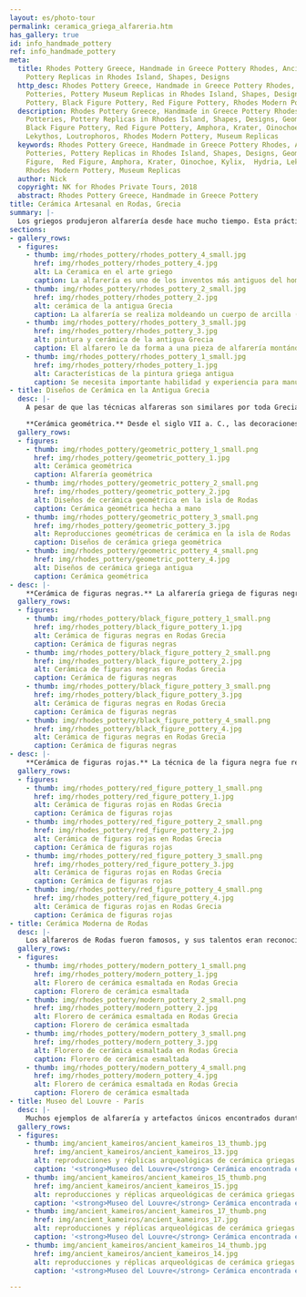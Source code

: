 ```yaml
---
layout: es/photo-tour
permalink: ceramica_griega_alfareria.htm
has_gallery: true
id: info_handmade_pottery
ref: info_handmade_pottery
meta:
  title: Rhodes Pottery Greece, Handmade in Greece Pottery Rhodes, Ancient Greek Potteries,
    Pottery Replicas in Rhodes Island, Shapes, Designs
  http_desc: Rhodes Pottery Greece, Handmade in Greece Pottery Rhodes, Ancient Greek
    Potteries, Pottery Museum Replicas in Rhodes Island, Shapes, Designs, Geometric
    Pottery, Black Figure Pottery, Red Figure Pottery, Rhodes Modern Pottery
  description: Rhodes Pottery Greece, Handmade in Greece Pottery Rhodes, Ancient Greek
    Potteries, Pottery Replicas in Rhodes Island, Shapes, Designs, Geometric Pottery,
    Black Figure Pottery, Red Figure Pottery, Amphora, Krater, Oinochoe, Kylix,  Hydria,
    Lekythos, Loutrophoros, Rhodes Modern Pottery, Museum Replicas
  keywords: Rhodes Pottery Greece, Handmade in Greece Pottery Rhodes, Ancient Greek
    Potteries, Pottery Replicas in Rhodes Island, Shapes, Designs, Geometric, Black
    Figure,  Red Figure, Amphora, Krater, Oinochoe, Kylix,  Hydria, Lekythos, Loutrophoros,
    Rhodes Modern Pottery, Museum Replicas
  author: Nick
  copyright: NK for Rhodes Private Tours, 2018
  abstract: Rhodes Pottery Greece, Handmade in Greece Pottery
title: Cerámica Artesanal en Rodas, Grecia
summary: |-
  Los griegos produjeron alfarería desde hace mucho tiempo. Esta práctica representa un importante registro y fuente de análisis para entender múltiples periodos históricos de la vida antigua de los griegos. La Isla de Rodas es famosa por su tradición de alfarería y cerámica, y hay documentos que afirman que se utilizaron bloques de arcilla provenientes de Rodas para la construcción de la cúpula de la catedral bizantina de Santa Sofía, en Constantinopla. La alfarería es el tipo de artículo de hallazgo más común en sitios arqueológicos antiguos, y ejemplos muy buenos de trabajos hechos localmente se pueden encontrar en el **Museo Arqueológico de Rodas.** La cerámica y la alfarería fueron utilizadas por los griegos antiguos de la misma forma en la que hoy utilizamos los contenedores de cocina o contenedores plásticos, y evidentemente tuvieron un rol importante en todos los aspectos de la vida antigua de los griegos, tales como los deportes, banquetes, bodas, y funerales.
sections:
- gallery_rows:
  - figures:
    - thumb: img/rhodes_pottery/rhodes_pottery_4_small.jpg
      href: img/rhodes_pottery/rhodes_pottery_4.jpg
      alt: La Ceramica en el arte griego
      caption: La alfarería es uno de los inventos más antiguos del hombre, con origen previo al periodo neolítico
    - thumb: img/rhodes_pottery/rhodes_pottery_2_small.jpg
      href: img/rhodes_pottery/rhodes_pottery_2.jpg
      alt: cerámica de la antigua Grecia
      caption: La alfarería se realiza moldeando un cuerpo de arcilla (cerámica) en una forma deseada
    - thumb: img/rhodes_pottery/rhodes_pottery_3_small.jpg
      href: img/rhodes_pottery/rhodes_pottery_3.jpg
      alt: pintura y cerámica de la antigua Grecia
      caption: El alfarero le da forma a una pieza de alfarería montándola sobre una rueda del alfarero eléctrica
    - thumb: img/rhodes_pottery/rhodes_pottery_1_small.jpg
      href: img/rhodes_pottery/rhodes_pottery_1.jpg
      alt: Características de la pintura griega antigua
      caption: Se necesita importante habilidad y experiencia para manufacturar un producto de estándar aceptable
- title: Diseños de Cerámica en la Antigua Grecia
  desc: |-
    A pesar de que las técnicas alfareras son similares por toda Grecia, en el lado este del Mar Egeo (Grecia oriental – Isla de Rodas) la decoración en alfarería estaba más basada en espirales, patrones curvilíneos, y dibujos alegres. Hoy en día, aún se fabrican réplicas de los diseños producidos en aquellos tiempos, junto con diseños más modernos de una generación más joven.

    **Cerámica geométrica.** Desde el siglo VII a. C., las decoraciones geométricas comenzaron a incluir estilizaciones de figuras humanas, aves, y animales, mientras se cubría casi toda la superficie del objeto con líneas gruesas y formas pintadas de color café, negro, y otras decoraciones geométricas (dando lugar al nombre de este estilo).
  gallery_rows:
  - figures:
    - thumb: img/rhodes_pottery/geometric_pottery_1_small.png
      href: img/rhodes_pottery/geometric_pottery_1.jpg
      alt: Cerámica geométrica
      caption: Alfarería geométrica
    - thumb: img/rhodes_pottery/geometric_pottery_2_small.png
      href: img/rhodes_pottery/geometric_pottery_2.jpg
      alt: Diseños de cerámica geométrica en la isla de Rodas
      caption: Cerámica geométrica hecha a mano
    - thumb: img/rhodes_pottery/geometric_pottery_3_small.png
      href: img/rhodes_pottery/geometric_pottery_3.jpg
      alt: Reproducciones geométricas de cerámica en la isla de Rodas
      caption: Diseños de cerámica griega geométrica
    - thumb: img/rhodes_pottery/geometric_pottery_4_small.png
      href: img/rhodes_pottery/geometric_pottery_4.jpg
      alt: Diseños de cerámica griega antigua
      caption: Cerámica geométrica
- desc: |-
    **Cerámica de figuras negras.** La alfarería griega de figuras negras, nombrada así por el color de las representaciones en los objetos, se produjo primero en Corinto, hacia el año 700 a. C., y fue luego adoptada por pintores alfareros en Ática, donde se convertiría en el estilo decorativo predominante a partir del 652 a. C., permitiendo a Atenas la dominación del mercado mediterráneo de alfarería durante los siguientes 150 años.
  gallery_rows:
  - figures:
    - thumb: img/rhodes_pottery/black_figure_pottery_1_small.png
      href: img/rhodes_pottery/black_figure_pottery_1.jpg
      alt: Cerámica de figuras negras en Rodas Grecia
      caption: Cerámica de figuras negras
    - thumb: img/rhodes_pottery/black_figure_pottery_2_small.png
      href: img/rhodes_pottery/black_figure_pottery_2.jpg
      alt: Cerámica de figuras negras en Rodas Grecia
      caption: Cerámica de figuras negras
    - thumb: img/rhodes_pottery/black_figure_pottery_3_small.png
      href: img/rhodes_pottery/black_figure_pottery_3.jpg
      alt: Cerámica de figuras negras en Rodas Grecia
      caption: Cerámica de figuras negras
    - thumb: img/rhodes_pottery/black_figure_pottery_4_small.png
      href: img/rhodes_pottery/black_figure_pottery_4.jpg
      alt: Cerámica de figuras negras en Rodas Grecia
      caption: Cerámica de figuras negras
- desc: |-
    **Cerámica de figuras rojas.** La técnica de la figura negra fue reemplazada por la técnica de la figura roja, figuras rojas creadas al pintar su contorno con un fondo negro, alrededor del 530 a.C. que duraría los próximos 130 años.
  gallery_rows:
  - figures:
    - thumb: img/rhodes_pottery/red_figure_pottery_1_small.png
      href: img/rhodes_pottery/red_figure_pottery_1.jpg
      alt: Cerámica de figuras rojas en Rodas Grecia
      caption: Cerámica de figuras rojas
    - thumb: img/rhodes_pottery/red_figure_pottery_2_small.png
      href: img/rhodes_pottery/red_figure_pottery_2.jpg
      alt: Cerámica de figuras rojas en Rodas Grecia
      caption: Cerámica de figuras rojas
    - thumb: img/rhodes_pottery/red_figure_pottery_3_small.png
      href: img/rhodes_pottery/red_figure_pottery_3.jpg
      alt: Cerámica de figuras rojas en Rodas Grecia
      caption: Cerámica de figuras rojas
    - thumb: img/rhodes_pottery/red_figure_pottery_4_small.png
      href: img/rhodes_pottery/red_figure_pottery_4.jpg
      alt: Cerámica de figuras rojas en Rodas Grecia
      caption: Cerámica de figuras rojas
- title: Cerámica Moderna de Rodas
  desc: |-
    Los alfareros de Rodas fueron famosos, y sus talentos eran reconocidos por todo el mundo antiguo. Hoy en día, la nueva generación aún replica la popular alfarería tradicional al estilo Rodas, agregando su propio toque personal con diseños coloridos y modernos.
  gallery_rows:
  - figures:
    - thumb: img/rhodes_pottery/modern_pottery_1_small.png
      href: img/rhodes_pottery/modern_pottery_1.jpg
      alt: Florero de cerámica esmaltada en Rodas Grecia
      caption: Florero de cerámica esmaltada
    - thumb: img/rhodes_pottery/modern_pottery_2_small.png
      href: img/rhodes_pottery/modern_pottery_2.jpg
      alt: Florero de cerámica esmaltada en Rodas Grecia
      caption: Florero de cerámica esmaltada
    - thumb: img/rhodes_pottery/modern_pottery_3_small.png
      href: img/rhodes_pottery/modern_pottery_3.jpg
      alt: Florero de cerámica esmaltada en Rodas Grecia
      caption: Florero de cerámica esmaltada
    - thumb: img/rhodes_pottery/modern_pottery_4_small.png
      href: img/rhodes_pottery/modern_pottery_4.jpg
      alt: Florero de cerámica esmaltada en Rodas Grecia
      caption: Florero de cerámica esmaltada
- title: Museo del Louvre - París
  desc: |-
    Muchos ejemplos de alfarería y artefactos únicos encontrados durante las excavaciones en la Isla de Rodas (que iniciaron en el siglo XIX y continúan hoy) son buenas muestras del antiguo arte rodio. La mayor parte de estos ejemplos están dispersados por distinto museos europeos, tales como el Museo Británico, el Museo del Louvre, el Museo Nacional de Dinamarca, y los Museos Estatales de Berlín.
  gallery_rows:
  - figures:
    - thumb: img/ancient_kameiros/ancient_kameiros_13_thumb.jpg
      href: img/ancient_kameiros/ancient_kameiros_13.jpg
      alt: reproducciones y réplicas arqueológicas de cerámica griegas
      caption: '<strong>Museo del Louvre</strong> Cerámica encontrada en Kamiros'
    - thumb: img/ancient_kameiros/ancient_kameiros_15_thumb.png
      href: img/ancient_kameiros/ancient_kameiros_15.jpg
      alt: reproducciones y réplicas arqueológicas de cerámica griegas
      caption: '<strong>Museo del Louvre</strong> Cerámica encontrada en Kamiros'
    - thumb: img/ancient_kameiros/ancient_kameiros_17_thumb.png
      href: img/ancient_kameiros/ancient_kameiros_17.jpg
      alt: reproducciones y réplicas arqueológicas de cerámica griegas
      caption: '<strong>Museo del Louvre</strong> Cerámica encontrada en Kamiros'
    - thumb: img/ancient_kameiros/ancient_kameiros_14_thumb.jpg
      href: img/ancient_kameiros/ancient_kameiros_14.jpg
      alt: reproducciones y réplicas arqueológicas de cerámica griegas
      caption: '<strong>Museo del Louvre</strong> Cerámica encontrada en Kamiros'

---
```

